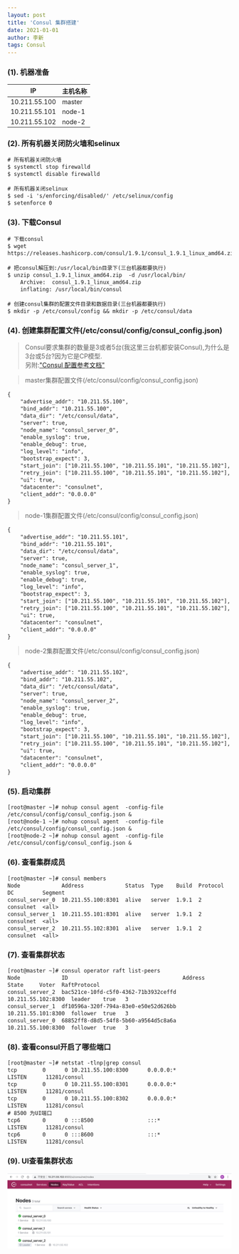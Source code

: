 ```yaml
---
layout: post
title: 'Consul 集群搭建'
date: 2021-01-01
author: 李新
tags: Consul
---
```


### (1). 机器准备

|     IP         | 主机名称     |
|  ----          |   ----      |
| 10.211.55.100  |  master     |
| 10.211.55.101  |  node-1     |
| 10.211.55.102  |  node-2     |

### (2). 所有机器关闭防火墙和selinux
```
# 所有机器关闭防火墙
$ systemctl stop firewalld
$ systemctl disable firewalld

# 所有机器关闭selinux
$ sed -i 's/enforcing/disabled/' /etc/selinux/config 
$ setenforce 0
```
### (3). 下载Consul
```
# 下载consul
$ wget https://releases.hashicorp.com/consul/1.9.1/consul_1.9.1_linux_amd64.zip

# 把consul解压到:/usr/local/bin目录下(三台机器都要执行)
$ unzip consul_1.9.1_linux_amd64.zip  -d /usr/local/bin/
	Archive:  consul_1.9.1_linux_amd64.zip
	inflating: /usr/local/bin/consul

# 创建consul集群的配置文件目录和数据目录(三台机器都要执行)
$ mkdir -p /etc/consul/config && mkdir -p /etc/consul/data
```
### (4). 创建集群配置文件(/etc/consul/config/consul_config.json) 
>  Consul要求集群的数量是3或者5台(我这里三台机都安装Consul),为什么是3台或5台?因为它是CP模型.    
>  另附:["Consul 配置参考文档"](https://www.cnblogs.com/sunsky303/archive/2004/01/13/9209024.html)   


> master集群配置文件(/etc/consul/config/consul_config.json)
```
{
	"advertise_addr": "10.211.55.100",
	"bind_addr": "10.211.55.100",
	"data_dir": "/etc/consul/data",
	"server": true,
	"node_name": "consul_server_0",
	"enable_syslog": true,
	"enable_debug": true,
	"log_level": "info",
	"bootstrap_expect": 3,
	"start_join": ["10.211.55.100", "10.211.55.101", "10.211.55.102"],
	"retry_join": ["10.211.55.100", "10.211.55.101", "10.211.55.102"],
	"ui": true,
	"datacenter": "consulnet",
	"client_addr": "0.0.0.0"
}
```

> node-1集群配置文件(/etc/consul/config/consul_config.json)

```
{
	"advertise_addr": "10.211.55.101",
	"bind_addr": "10.211.55.101",
	"data_dir": "/etc/consul/data",
	"server": true,
	"node_name": "consul_server_1",
	"enable_syslog": true,
	"enable_debug": true,
	"log_level": "info",
	"bootstrap_expect": 3,
	"start_join": ["10.211.55.100", "10.211.55.101", "10.211.55.102"],
	"retry_join": ["10.211.55.100", "10.211.55.101", "10.211.55.102"],
	"ui": true,
	"datacenter": "consulnet",
	"client_addr": "0.0.0.0"
}

```

> node-2集群配置文件(/etc/consul/config/consul_config.json)

```
{
	"advertise_addr": "10.211.55.102",
	"bind_addr": "10.211.55.102",
	"data_dir": "/etc/consul/data",
	"server": true,
	"node_name": "consul_server_2",
	"enable_syslog": true,
	"enable_debug": true,
	"log_level": "info",
	"bootstrap_expect": 3,
	"start_join": ["10.211.55.100", "10.211.55.101", "10.211.55.102"],
	"retry_join": ["10.211.55.100", "10.211.55.101", "10.211.55.102"],
	"ui": true,
	"datacenter": "consulnet",
	"client_addr": "0.0.0.0"
}
```
### (5). 启动集群
```
[root@master ~]# nohup consul agent  -config-file /etc/consul/config/consul_config.json &
[root@node-1 ~]# nohup consul agent  -config-file /etc/consul/config/consul_config.json &
[root@node-2 ~]# nohup consul agent  -config-file /etc/consul/config/consul_config.json &
```
### (6). 查看集群成员
```
[root@master ~]# consul members
Node             Address             Status  Type    Build  Protocol  DC         Segment
consul_server_0  10.211.55.100:8301  alive   server  1.9.1  2         consulnet  <all>
consul_server_1  10.211.55.101:8301  alive   server  1.9.1  2         consulnet  <all>
consul_server_2  10.211.55.102:8301  alive   server  1.9.1  2         consulnet  <all>
```
### (7). 查看集群状态
```
[root@master ~]# consul operator raft list-peers
Node             ID                                    Address             State     Voter  RaftProtocol
consul_server_2  bac521ce-10fd-c5f0-4362-71b3932ceffd  10.211.55.102:8300  leader    true   3
consul_server_1  df10596a-320f-794a-83e0-e50e52d626bb  10.211.55.101:8300  follower  true   3
consul_server_0  68852ff8-d8d5-54f8-5b60-a9564d5c8a6a  10.211.55.100:8300  follower  true   3
```
### (8). 查看consul开启了哪些端口
```
[root@master ~]# netstat -tlnp|grep consul
tcp        0      0 10.211.55.100:8300      0.0.0.0:*               LISTEN      11281/consul
tcp        0      0 10.211.55.100:8301      0.0.0.0:*               LISTEN      11281/consul
tcp        0      0 10.211.55.100:8302      0.0.0.0:*               LISTEN      11281/consul
# 8500 为UI端口
tcp6       0      0 :::8500                 :::*                    LISTEN      11281/consul
tcp6       0      0 :::8600                 :::*                    LISTEN      11281/consul
```
### (9). UI查看集群状态
!["查看集群状态"](/assets/consul/imgs/consul_cluster.jpg)